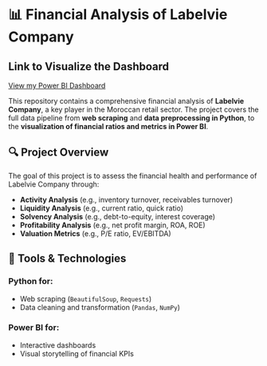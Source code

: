 # 📊 Financial Analysis of Labelvie Company

##  Link to Visualize the Dashboard

[View my Power BI Dashboard](https://app.powerbi.com/view?r=eyJrIjoiMGU5ZWEwMTgtOTkxOS00OTE2LWJiOTAtNzdmMWM1NzdhMTZmIiwidCI6IjNkZmE1ODc5LTQ3NmYtNDViNC04MDc5LWZlNjBlYWYzZjhhNSJ9
)

This repository contains a comprehensive financial analysis of **Labelvie Company**, a key player in the Moroccan retail sector. The project covers the full data pipeline from **web scraping** and **data preprocessing in Python**, to the **visualization of financial ratios and metrics in Power BI**.

## 🔍 Project Overview

The goal of this project is to assess the financial health and performance of Labelvie Company through:

- **Activity Analysis** (e.g., inventory turnover, receivables turnover)
- **Liquidity Analysis** (e.g., current ratio, quick ratio)
- **Solvency Analysis** (e.g., debt-to-equity, interest coverage)
- **Profitability Analysis** (e.g., net profit margin, ROA, ROE)
- **Valuation Metrics** (e.g., P/E ratio, EV/EBITDA)

## 🧰 Tools & Technologies

### Python for:

- Web scraping (`BeautifulSoup`, `Requests`)
- Data cleaning and transformation (`Pandas`, `NumPy`)

### Power BI for:

- Interactive dashboards
- Visual storytelling of financial KPIs


